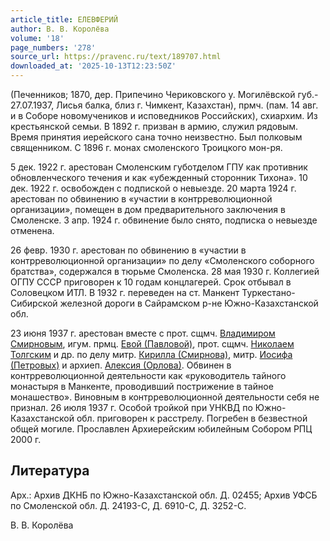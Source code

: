 ```yaml
---
article_title: ЕЛЕВФЕРИЙ
author: В. В. Королёва
volume: '18'
page_numbers: '278'
source_url: https://pravenc.ru/text/189707.html
downloaded_at: '2025-10-13T12:23:50Z'
---
```


(Печенников; 1870, дер. Припечино Чериковского у. Могилёвской губ.- 27.07.1937, Лисья балка, близ г. Чимкент, Казахстан), прмч. (пам. 14 авг. и в Соборе новомучеников и исповедников Российских), схиархим. Из крестьянской семьи. В 1892 г. призван в армию, служил рядовым. Время принятия иерейского сана точно неизвестно. Был полковым священником. С 1896 г. монах смоленского Троицкого мон-ря.

5 дек. 1922 г. арестован Смоленским губотделом ГПУ как противник обновленческого течения и как «убежденный сторонник Тихона». 10 дек. 1922 г. освобожден с подпиской о невыезде. 20 марта 1924 г. арестован по обвинению в «участии в контрреволюционной организации», помещен в дом предварительного заключения в Смоленске. 3 апр. 1924 г. обвинение было снято, подписка о невыезде отменена.

26 февр. 1930 г. арестован по обвинению в «участии в контрреволюционной организации» по делу «Смоленского соборного братства», содержался в тюрьме Смоленска. 28 мая 1930 г. Коллегией ОГПУ СССР приговорен к 10 годам концлагерей. Срок отбывал в Соловецком ИТЛ. В 1932 г. переведен на ст. Манкент Туркестано-Сибирской железной дороги в Сайрамском р-не Южно-Казахстанской обл.

23 июня 1937 г. арестован вместе с прот. сщмч. [Владимиром Смирновым](https://pravenc.ru/text/ВЛАДИМИР.html), игум. прмц. [Евой (Павловой)](<https://pravenc.ru/text/Евой (Павловой).html>), прот. сщмч. [Николаем Толгским](<https://pravenc.ru/text/Николаем Толгским.html>) и др. по делу митр. [Кирилла (Смирнова)](https://pravenc.ru/text/Кирилл.html), митр. [Иосифа (Петровых)](https://pravenc.ru/text/Иосиф.html) и архиеп. [Алексия (Орлова)](https://pravenc.ru/text/Алексий.html). Обвинен в контрреволюционной деятельности как «руководитель тайного монастыря в Манкенте, проводивший пострижение в тайное монашество». Виновным в контрреволюционной деятельности себя не признал. 26 июля 1937 г. Особой тройкой при УНКВД по Южно-Казахстанской обл. приговорен к расстрелу. Погребен в безвестной общей могиле. Прославлен Архиерейским юбилейным Собором РПЦ 2000 г.

## Литература

Арх.: Архив ДКНБ по Южно-Казахстанской обл. Д. 02455; Архив УФСБ по Смоленской обл. Д. 24193-С, Д. 6910-С, Д. 3252-С.

В. В. Королёва
